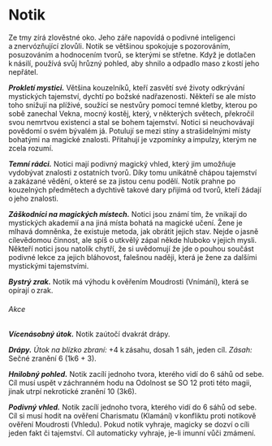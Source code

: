 # Notik
  
Ze tmy zírá zlověstné oko. Jeho záře napovídá o podivné inteligenci a znervózňující zlovůli. Notik se většinou spokojuje s pozorováním, posuzováním a hodnocením tvorů, se kterými se střetne. Když je dotlačen k násilí, používá svůj hrůzný pohled, aby shnilo a odpadlo maso z kostí jeho nepřátel.
  
***Prokletí mystici.*** Většina kouzelníků, kteří zasvětí své životy odkrývání mystických tajemství, dychtí po božské nadřazenosti. Někteří se ale místo toho snižují na plíživé, soužící se nestvůry pomocí temné kletby, kterou po sobě zanechal Vekna, mocný kostěj, který, v některých světech, překročil svou nemrtvou existenci a stal se bohem tajemství. Notici si neuchovávají povědomí o svém bývalém já. Potulují se mezi stíny a strašidelnými místy bohatými na magické znalosti. Přitahují je vzpomínky a impulzy, kterým ne zcela rozumí.
  
***Temní rádci.*** Notici mají podivný magický vhled, který jim umožňuje vydobývat znalosti z ostatních tvorů. Díky tomu unikátně chápou tajemství a zakázané vědění, o které se za jistou cenu podělí. Notik prahne po kouzelných předmětech a dychtivě takové dary přijímá od tvorů, kteří žádají o jeho znalosti.
  
***Záškodníci na magických místech.*** Notici jsou známí tím, že vnikají do mystických akademií a na jiná místa bohatá na magické učení. Žene je mlhavá domněnka, že existuje metoda, jak obrátit jejich stav. Nejde o jasně cílevědomou činnost, ale spíš o utkvělý zápal někde hluboko v jejich mysli. Někteří notici jsou natolik chytří, že si uvědomují že jde o pouhou součást podivné lekce za jejich bláhovost, falešnou naději, která je žene za dalšími mystickými tajemstvími.

<Monster 
    title="Notik"
    subtitle="Střední obluda, neutrální zlo￼"
    armor-class="15 (přirozená zbroj)"
    hit-points="45 (6k8 + 18)"
    speed="6 sáhů"
    str="14 (+2)"
    dex="16 (+3)"
    con="16 (+3)"
    int="13 (+1)"
    wis="10 (+0)"
    cha="8 (-1)"
    saving-throws=""
    skills="Mystika +3, Nenápadnost +5, Vhled +4, Vnímání +2"
    damage-vulnerabilities=""
    damage-resistances=""
    damage-immunities=""
    condition-immunities=""
    senses="pravdivé vidění 24 sáhů, pasivní Vnímání 12"
    languages="temnobecná řeč"
    challenge="2 (450 ZK)"
    >
 
***Bystrý zrak.*** Notik má výhodu k ověřením Moudrosti (Vnímání), která se opírají o zrak.
  
###### Akce
  
***Vícenásobný útok.*** Notik zaútočí dvakrát drápy.
  
***Drápy.*** *Útok na blízko zbraní:* +4 k zásahu, dosah 1 sáh, jeden cíl. *Zásah:* Sečné zranění 6 (1k6 + 3).
  
***Hnilobný pohled.*** Notik zacílí jednoho tvora, kterého vidí do 6 sáhů od sebe. Cíl musí uspět v záchranném hodu na Odolnost se SO 12 proti této magii, jinak utrpí nekrotické zranění 10 (3k6).
  
***Podivný vhled.*** Notik zacílí jednoho tvora, kterého vidí do 6 sáhů od sebe. Cíl si musí hodit na ověření Charismatu (Klamání) v konfliktu proti notikově ověření Moudrosti (Vhledu). Pokud notik vyhraje, magicky se dozví o cíli jeden fakt či tajemství. Cíl automaticky vyhraje, je-li imunní vůči zmámení.

</Monster>  
